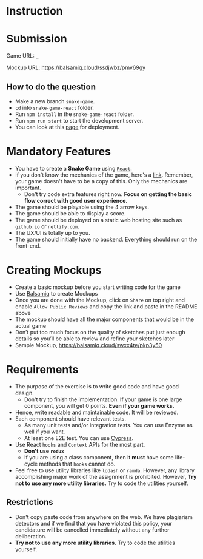# Instruction

# Submission

Game URL: **\_**

Mockup URL: https://balsamiq.cloud/ssdjwbz/pmv69gy

## How to do the question

- Make a new branch `snake-game`.
- `cd` into `snake-game-react` folder.
- Run `npm install` in the `snake-game-react` folder.
- Run `npm run start` to start the development server.
- You can look at this [page](https://create-react-app.dev/docs/deployment/) for deployment.

# Mandatory Features

- You have to create a **Snake Game** using [`React`](https://reactjs.org/).
- If you don't know the mechanics of the game, here's a [link](https://playsnake.org/). Remember, your game doesn't have to be a copy of this. Only the mechanics are important.
  - Don't try code extra features right now. **Focus on getting the basic flow correct with good user experience.**
- The game should be playable using the 4 arrow keys.
- The game should be able to display a score.
- The game should be deployed on a static web hosting site such as `github.io` or `netlify.com`.
- The UX/UI is totally up to you.
- The game should initially have no backend. Everything should run on the front-end.

# Creating Mockups

- Create a basic mockup before you start writing code for the game
- Use [Balsamiq](https://balsamiq.cloud/) to create Mockups
- Once you are done with the Mockup, click on `Share` on top right and enable `Allow Public Reviews` and copy the link and paste in the README above
- The mockup should have all the major components that would be in the actual game
- Don’t put too much focus on the quality of sketches put just enough details so you’ll be able to review and refine your sketches later
- Sample Mockup, https://balsamiq.cloud/swxx4te/pkp3y50

# Requirements

- The purpose of the exercise is to write good code and have good design.
  - Don't try to finish the implementation. If your game is one large component, you will get 0 points. **Even if your game works.**
- Hence, write readable and maintainable code. It will be reviewed.
- Each component should have relevant tests.
  - As many unit tests and/or integration tests. You can use Enzyme as well if you want.
  - At least one E2E test. You can use [Cypress](https://www.cypress.io/).
- Use React `hooks` and `Context` APIs for the most part.
  - **Don't use `redux`**
  - If you are using a class component, then it **must** have some life-cycle methods that `hooks` cannot do.
- Feel free to use utility libraries like `lodash` or `ramda`. However, any library accomplishing major work of the assignment is prohibited. However, **Try not to use any more utility libraries.** Try to code the utilities yourself.

## Restrictions

- Don't copy paste code from anywhere on the web. We have plagiarism detectors and if we find that you have violated this policy, your candidature will be cancelled immediately without any further deliberation.
- **Try not to use any more utility libraries.** Try to code the utilities yourself.
